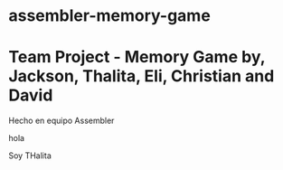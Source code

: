 # assembler-memory-game

 <h1>Team Project - Memory Game by, Jackson, Thalita, Eli, Christian and David</h1>

Hecho en equipo Assembler

hola

Soy THalita


